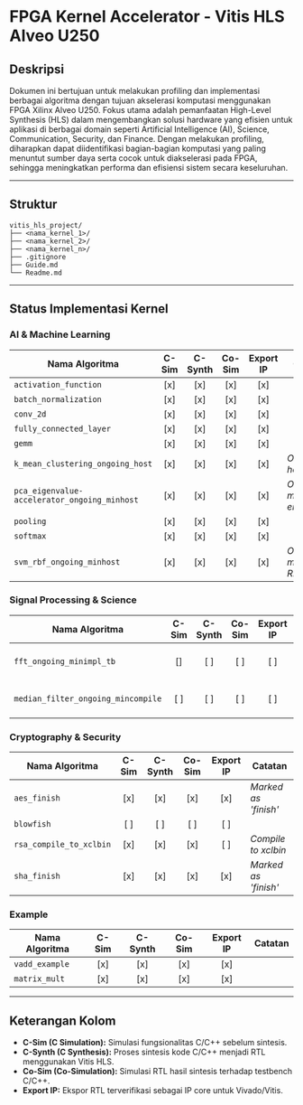 # FPGA Kernel Accelerator - Vitis HLS Alveo U250

## Deskripsi

Dokumen ini bertujuan untuk melakukan profiling dan implementasi berbagai algoritma dengan tujuan akselerasi komputasi menggunakan FPGA Xilinx Alveo U250. Fokus utama adalah pemanfaatan High-Level Synthesis (HLS) dalam mengembangkan solusi hardware yang efisien untuk aplikasi di berbagai domain seperti Artificial Intelligence (AI), Science, Communication, Security, dan Finance. Dengan melakukan profiling, diharapkan dapat diidentifikasi bagian-bagian komputasi yang paling menuntut sumber daya serta cocok untuk diakselerasi pada FPGA, sehingga meningkatkan performa dan efisiensi sistem secara keseluruhan.

---

## Struktur

```
vitis_hls_project/
├── <nama_kernel_1>/
├── <nama_kernel_2>/
├── <nama_kernel_n>/
├── .gitignore
├── Guide.md
└── Readme.md
```

---

## Status Implementasi Kernel

### AI & Machine Learning

| Nama Algoritma                           | C-Sim | C-Synth | Co-Sim | Export IP | Catatan                                  |
|-----------------------------------------|:-----:|:-------:|:------:|:---------:|-------------------------------------------|
| `activation_function`                   | [x]   | [x]     | [x]    | [x]       |                                           |
| `batch_normalization`                   | [x]   | [x]     | [x]    | [x]       |                                           |
| `conv_2d`                               | [x]   | [x]     | [x]    | [x]       |                                           |
| `fully_connected_layer`                 | [x]   | [x]     | [x]    | [x]       |                                           |
| `gemm`                                  | [x]   | [x]     | [x]    | [x]       |                                           |
| `k_mean_clustering_ongoing_host`        | [x]   | [x]     | [x]    | [x]       | *Ongoing, host code*                      |
| `pca_eigenvalue-accelerator_ongoing_minhost` | [x] | [x]     | [x]    | [x]       | *Ongoing, min host, eigenvalue*           |
| `pooling`                               | [x]   | [x]     | [x]    | [x]       |                                           |
| `softmax`                               | [x]   | [x]     | [x]    | [x]       |                                           |
| `svm_rbf_ongoing_minhost`              | [x]   | [x]     | [x]    | [x]       | *Ongoing, min host, RBF kernel*           |

### Signal Processing & Science

| Nama Algoritma                          | C-Sim | C-Synth | Co-Sim | Export IP | Catatan                                  |
|----------------------------------------|:-----:|:-------:|:------:|:---------:|-------------------------------------------|
| `fft_ongoing_minimpl_tb`              | []   | [ ]     | [ ]    | [ ]       | *Ongoing, min impl, testbench*            |
| `median_filter_ongoing_mincompile`    | [ ]   | [ ]     | [ ]    | [ ]       | *Ongoing, min compile*                    |

### Cryptography & Security

| Nama Algoritma                          | C-Sim | C-Synth | Co-Sim | Export IP | Catatan                                  |
|----------------------------------------|:-----:|:-------:|:------:|:---------:|-------------------------------------------|
| `aes_finish`                           | [x]   | [x]     | [x]    | [x]       | *Marked as 'finish'*                      |
| `blowfish`                             | [ ]   | [ ]     | [ ]    | [ ]       |                                           |
| `rsa_compile_to_xclbin`               | [x]   | [x]     | [x]    | [ ]       | *Compile to xclbin*                       |
| `sha_finish`                           | [x]   | [x]     | [x]    | [x]       | *Marked as 'finish'*                      |

### Example

| Nama Algoritma     | C-Sim | C-Synth | Co-Sim | Export IP | Catatan           |
|--------------------|:-----:|:-------:|:------:|:---------:|--------------------|
| `vadd_example`     | [x]   | [x]     | [x]    | [x]       |                    |
| `matrix_mult`     | [x]   | [x]     | [x]    | [x]       |                    |


---

## Keterangan Kolom

- **C-Sim (C Simulation):** Simulasi fungsionalitas C/C++ sebelum sintesis.
- **C-Synth (C Synthesis):** Proses sintesis kode C/C++ menjadi RTL menggunakan Vitis HLS.
- **Co-Sim (Co-Simulation):** Simulasi RTL hasil sintesis terhadap testbench C/C++.
- **Export IP:** Ekspor RTL terverifikasi sebagai IP core untuk Vivado/Vitis.
